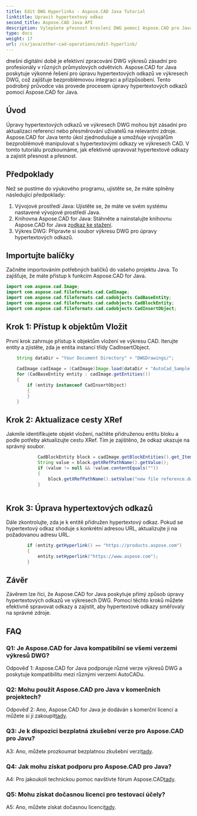 ```yaml
---
title: Edit DWG Hyperlinks - Aspose.CAD Java Tutorial
linktitle: Upravit hypertextový odkaz
second_title: Aspose.CAD Java API
description: Vylepšete přesnost kreslení DWG pomocí Aspose.CAD pro Java. Upravujte hypertextové odkazy hladce a zajistěte přesné odkazy. Vyzkoušejte bezplatnou zkušební verzi nyní!
type: docs
weight: 17
url: /cs/java/other-cad-operations/edit-hyperlink/
---
```

dnešní digitální době je efektivní zpracování DWG výkresů zásadní pro profesionály v různých průmyslových odvětvích. Aspose.CAD for Java poskytuje výkonné řešení pro úpravu hypertextových odkazů ve výkresech DWG, což zajišťuje bezproblémovou integraci a přizpůsobení. Tento podrobný průvodce vás provede procesem úpravy hypertextových odkazů pomocí Aspose.CAD for Java.

## Úvod

Úpravy hypertextových odkazů ve výkresech DWG mohou být zásadní pro aktualizaci referencí nebo přesměrování uživatelů na relevantní zdroje. Aspose.CAD for Java tento úkol zjednodušuje a umožňuje vývojářům bezproblémově manipulovat s hypertextovými odkazy ve výkresech CAD. V tomto tutoriálu prozkoumáme, jak efektivně upravovat hypertextové odkazy a zajistit přesnost a přesnost.

## Předpoklady

Než se pustíme do výukového programu, ujistěte se, že máte splněny následující předpoklady:
1. Vývojové prostředí Java: Ujistěte se, že máte ve svém systému nastavené vývojové prostředí Java.
2.  Knihovna Aspose.CAD for Java: Stáhněte a nainstalujte knihovnu Aspose.CAD for Java z[odkaz ke stažení](https://releases.aspose.com/cad/java/).
3. Výkres DWG: Připravte si soubor výkresu DWG pro úpravy hypertextových odkazů.

## Importujte balíčky

Začněte importováním potřebných balíčků do vašeho projektu Java. To zajišťuje, že máte přístup k funkcím Aspose.CAD for Java.

```java
import com.aspose.cad.Image;
import com.aspose.cad.fileformats.cad.CadImage;
import com.aspose.cad.fileformats.cad.cadobjects.CadBaseEntity;
import com.aspose.cad.fileformats.cad.cadobjects.CadBlockEntity;
import com.aspose.cad.fileformats.cad.cadobjects.CadInsertObject;

```

## Krok 1: Přístup k objektům Vložit

První krok zahrnuje přístup k objektům vložení ve výkresu CAD. Iterujte entity a zjistěte, zda je entita instancí třídy CadInsertObject.

```java
    String dataDir = "Your Document Directory" + "DWGDrawings/";
    
    CadImage cadImage = (CadImage)Image.load(dataDir + "AutoCad_Sample.dwg");
    for (CadBaseEntity entity : cadImage.getEntities())
    {
        if (entity instanceof CadInsertObject)
        {
        }
	}
```

## Krok 2: Aktualizace cesty XRef

Jakmile identifikujete objekt vložení, načtěte přidruženou entitu bloku a podle potřeby aktualizujte cestu XRef. Tím je zajištěno, že odkaz ukazuje na správný soubor.

```java
			CadBlockEntity block = cadImage.getBlockEntities().get_Item(((CadInsertObject)entity).getName());
            String value = block.getXRefPathName().getValue();
            if (value != null && !value.contentEquals(""))
            {
                block.getXRefPathName().setValue("new file reference.dwg");
            }
    
```

## Krok 3: Úprava hypertextových odkazů

Dále zkontrolujte, zda je k entitě přidružen hypertextový odkaz. Pokud se hypertextový odkaz shoduje s konkrétní adresou URL, aktualizujte ji na požadovanou adresu URL.

```java
        if (entity.getHyperlink() == "https://products.aspose.com")
        {
            entity.setHyperlink("https://www.aspose.com");
        }
```

## Závěr

Závěrem lze říci, že Aspose.CAD for Java poskytuje přímý způsob úpravy hypertextových odkazů ve výkresech DWG. Pomocí těchto kroků můžete efektivně spravovat odkazy a zajistit, aby hypertextové odkazy směřovaly na správné zdroje.

## FAQ

### Q1: Je Aspose.CAD for Java kompatibilní se všemi verzemi výkresů DWG?

Odpověď 1: Aspose.CAD for Java podporuje různé verze výkresů DWG a poskytuje kompatibilitu mezi různými verzemi AutoCADu.

### Q2: Mohu použít Aspose.CAD pro Java v komerčních projektech?

 Odpověď 2: Ano, Aspose.CAD for Java je dodáván s komerční licencí a můžete si ji zakoupit[tady](https://purchase.aspose.com/buy).

### Q3: Je k dispozici bezplatná zkušební verze pro Aspose.CAD pro Javu?

 A3: Ano, můžete prozkoumat bezplatnou zkušební verzi[tady](https://releases.aspose.com/).

### Q4: Jak mohu získat podporu pro Aspose.CAD pro Java?

 A4: Pro jakoukoli technickou pomoc navštivte fórum Aspose.CAD[tady](https://forum.aspose.com/c/cad/19).

### Q5: Mohu získat dočasnou licenci pro testovací účely?

 A5: Ano, můžete získat dočasnou licenci[tady](https://purchase.aspose.com/temporary-license/).